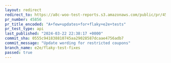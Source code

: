 ```yaml
---
layout: redirect
redirect_to: https://a8c-woo-test-reports.s3.amazonaws.com/public/pr/45856/api/index.html
pr_number: 45856
pr_title_encoded: "A+few+updates+for+flaky+e2e+tests"
pr_test_type: api
last_published: "2024-03-22 22:38:17 +0000"
commit_sha: 0555c941838810745aa29028587dcaae4756adb7
commit_message: "Update wording for restricted coupons"
branch_name: e2e/flaky-test-fixes
passed: true
---
```

